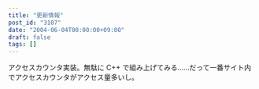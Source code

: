 ```yaml
---
title: "更新情報"
post_id: "3107"
date: "2004-06-04T00:00:00+09:00"
draft: false
tags: []
---
```



アクセスカウンタ実装。無駄に C++ で組み上げてみる……だって一番サイト内でアクセスカウンタがアクセス量多いし。
